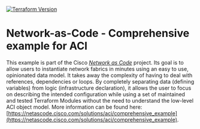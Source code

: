 [![Terraform Version](https://img.shields.io/badge/terraform-%5E1.8-blue)](https://www.terraform.io)

# Network-as-Code - Comprehensive example for ACI

This example is part of the Cisco [*Network as Code*](https://netascode.cisco.com) project. Its goal is to allow users to instantiate network fabrics in minutes using an easy to use, opinionated data model. It takes away the complexity of having to deal with references, dependencies or loops. By completely separating data (defining variables) from logic (infrastructure declaration), it allows the user to focus on describing the intended configuration while using a set of maintained and tested Terraform Modules without the need to understand the low-level ACI object model. More information can be found here: [https://netascode.cisco.com/solutions/aci/comprehensive_example](https://netascode.cisco.com/solutions/aci/comprehensive_example).

